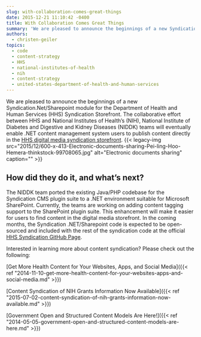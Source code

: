 ```yaml
---
slug: with-collaboration-comes-great-things
date: 2015-12-21 11:10:42 -0400
title: With Collaboration Comes Great Things
summary: 'We are pleased to announce the beginnings of a new Syndication.Net/Sharepoint module for the Department of Health and Human Services (HHS) Syndication Storefront. The collaborative effort between HHS and National Institutes of Health&#8217;s (NIH), National Institute of Diabetes and Digestive and Kidney Diseases (NIDDK) teams will eventually enable .NET content management system users to publish'
authors:
  - christen-geiler
topics:
  - code
  - content-strategy
  - HHS
  - national-institutes-of-health
  - nih
  - content-strategy
  - united-states-department-of-health-and-human-services
---
```


We are pleased to announce the beginnings of a new Syndication.Net/Sharepoint module for the Department of Health and Human Services (HHS) Syndication Storefront. The collaborative effort between HHS and National Institutes of Health&#8217;s (NIH), National Institute of Diabetes and Digestive and Kidney Diseases (NIDDK) teams will eventually enable .NET content management system users to publish content directly in the [HHS digital media syndication storefront](https://digitalmedia.hhs.gov). {{< legacy-img src="2015/12/600-x-413-Electronic-documents-sharing-Pei-ling-Hoo-Hemera-thinkstock-99708065.jpg" alt="Electronic documents sharing" caption="" >}} 

## How did they do it, and what’s next?

The NIDDK team ported the existing Java/PHP codebase for the Syndication CMS plugin suite to a .NET environment suitable for Microsoft SharePoint. Currently, the teams are working on adding content tagging support to the SharePoint plugin suite. This enhancement will make it easier for users to find content in the digital media storefront. In the coming months, the Syndication .NET/Sharepoint code is expected to be open-sourced and included with the rest of the syndication code at the official [HHS Syndication GitHub Page](https://github.com/HHS/syndication).

Interested in learning more about content syndication? Please check out the following:

[Get More Health Content for Your Websites, Apps, and Social Media]({{< ref "2014-11-10-get-more-health-content-for-your-websites-apps-and-social-media.md" >}})

[Content Syndication of NIH Grants Information Now Available]({{< ref "2015-07-02-content-syndication-of-nih-grants-information-now-available.md" >}})

[Government Open and Structured Content Models Are Here!]({{< ref "2014-05-05-government-open-and-structured-content-models-are-here.md" >}})

 